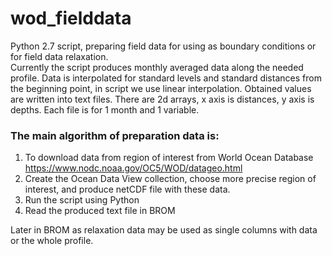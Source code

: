 # wod_fielddata
Python 2.7 script, preparing field data for using as boundary conditions or for field data relaxation.  
Currently the script produces monthly averaged data along the needed profile. 
Data is interpolated for standard levels and standard distances from the beginning point, in script we use linear interpolation. 
Obtained values are written into text files. There are 2d arrays, x axis is distances, y axis is depths. Each file is for 1 month and 1 variable.
### The main algorithm of preparation data is:
1.	To download data from region of interest from World Ocean Database  https://www.nodc.noaa.gov/OC5/WOD/datageo.html 
2.	Create the Ocean Data View collection, choose more precise region of interest, and produce netCDF file with these data. 
3.	Run the script using Python 
4.	Read the produced text file in BROM

Later in BROM as relaxation data may be used as single columns with data or the whole profile. 
